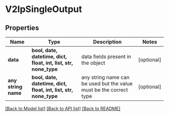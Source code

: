 # V2IpSingleOutput


## Properties
Name | Type | Description | Notes
------------ | ------------- | ------------- | -------------
**data** | **bool, date, datetime, dict, float, int, list, str, none_type** | data fields present in the object | [optional] 
**any string name** | **bool, date, datetime, dict, float, int, list, str, none_type** | any string name can be used but the value must be the correct type | [optional]

[[Back to Model list]](../README.md#documentation-for-models) [[Back to API list]](../README.md#documentation-for-api-endpoints) [[Back to README]](../README.md)


